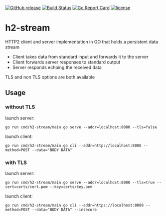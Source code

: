 [![GitHub release](https://img.shields.io/github/release/igolaizola/h2-stream.svg)](https://github.com/igolaizola/h2-stream/releases)
[![Build Status](https://travis-ci.com/igolaizola/h2-stream.svg?branch=master)](https://travis-ci.com/igolaizola/h2-stream)
[![Go Report Card](https://goreportcard.com/badge/igolaizola/h2-stream)](http://goreportcard.com/report/igolaizola/h2-stream)
[![license](https://img.shields.io/github/license/igolaizola/h2-stream.svg)](https://github.com/igolaizola/h2-stream/blob/master/LICENSE.md)

# h2-stream

HTTP2 client and server implementation in GO that holds a persistent data stream
- Client takes data from standard input and forwards it to the server
- Client forwards server responses to standard output
- Server responds echoing the received data

TLS and non TLS options are both available

## Usage

### without TLS

launch server:
```
go run cmd/h2-stream/main.go serve --addr=localhost:8080 --tls=false
```

launch client:
```
go run cmd/h2-stream/main.go cli --addr=http://localhost:8080 --method=POST --data="BODY DATA"
```

### with TLS
launch server:
```
go run cmd/h2-stream/main.go serve --addr=localhost:8080 --tls=true --cert=certs/cert.pem --key=certs/key.pem
```

launch client:
```
go run cmd/h2-stream/main.go cli --addr=https://localhost:8080 --method=POST --data="BODY DATA" --insecure
```